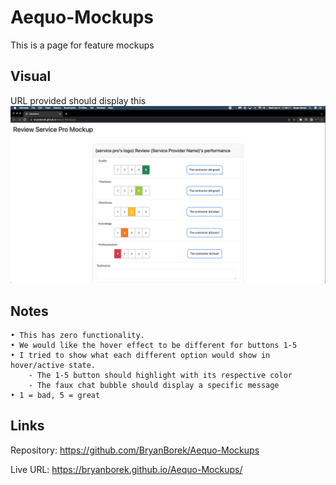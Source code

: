 # Aequo-Mockups

This is a page for feature mockups

## Visual
URL provided should display this
![Readme Gen mockup](/Screen%20Shot%202023-01-04%20at%2011.06.17%20AM.png)

## Notes
```
• This has zero functionality.
• We would like the hover effect to be different for buttons 1-5
• I tried to show what each different option would show in hover/active state.
    - The 1-5 button should highlight with its respective color
    - The faux chat bubble should display a specific message
• 1 = bad, 5 = great
```
## Links
Repository: https://github.com/BryanBorek/Aequo-Mockups

Live URL: https://bryanborek.github.io/Aequo-Mockups/
